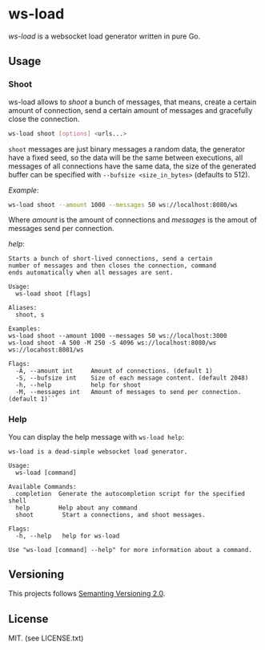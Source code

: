 # ws-load

*ws-load* is a websocket load generator written in pure Go.

## Usage

### Shoot

ws-load allows to _shoot_ a bunch of messages, that means, create a certain amount of connection, send a certain amount
of messages and gracefully close the connection.

```sh
ws-load shoot [options] <urls...>
```

`shoot` messages are just binary messages a random data, the generator have a fixed seed, so the data will be the same
between executions, all messages of all connections have the same data, the size of the generated buffer can be
specified with `--bufsize <size_in_bytes>` (defaults to 512).

*Example*:

```sh
ws-load shoot --amount 1000 --messages 50 ws://localhost:8080/ws
```

Where _amount_ is the amount of connections and _messages_ is the amout of messages send per connection.

*help*:

```
Starts a bunch of short-lived connections, send a certain
number of messages and then closes the connection, command
ends automatically when all messages are sent.

Usage:
  ws-load shoot [flags]

Aliases:
  shoot, s

Examples:
ws-load shoot --amount 1000 --messages 50 ws://localhost:3000
ws-load shoot -A 500 -M 250 -S 4096 ws://localhost:8080/ws ws://locahost:8081/ws

Flags:
  -A, --amount int     Amount of connections. (default 1)
  -S, --bufsize int    Size of each message content. (default 2048)
  -h, --help           help for shoot
  -M, --messages int   Amount of messages to send per connection. (default 1)```
```

### Help

You can display the help message with `ws-load help`:

```text
ws-load is a dead-simple websocket load generator.

Usage:
  ws-load [command]

Available Commands:
  completion  Generate the autocompletion script for the specified shell
  help        Help about any command
  shoot        Start a connections, and shoot messages.

Flags:
  -h, --help   help for ws-load

Use "ws-load [command] --help" for more information about a command.
```

## Versioning

This projects follows [Semanting Versioning 2.0](https://semver.org/spec/v2.0.0.html).

## License

MIT. (see LICENSE.txt)
